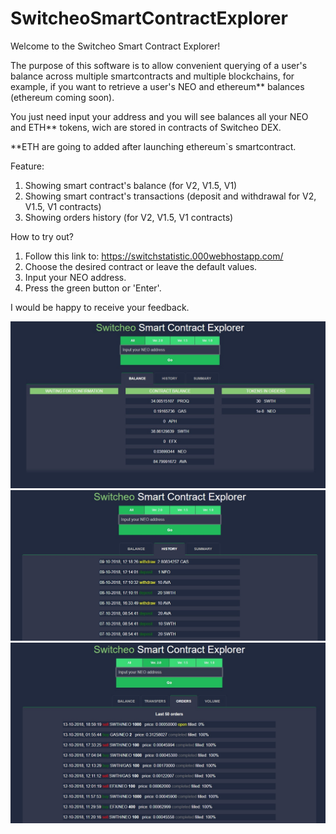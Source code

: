 # SwitcheoSmartContractExplorer

Welcome to the Switcheo Smart Contract Explorer!

The purpose of this software is to allow convenient querying of a user's balance across multiple smartcontracts and multiple blockchains, for example, if you want to retrieve a user's NEO and ethereum** balances (ethereum coming soon).

You just need input your address and you will see balances all your NEO and ETH** tokens, wich are stored in contracts of Switcheo DEX.

**ETH are going to added after launching ethereum`s smartcontract.

Feature:
1. Showing smart contract's balance (for V2, V1.5, V1)
2. Showing smart contract's transactions (deposit and withdrawal for V2, V1.5, V1 contracts)
3. Showing orders history (for V2, V1.5, V1 contracts)

How to try out? 

1. Follow this link to: https://switchstatistic.000webhostapp.com/
2. Choose the desired contract or leave the default values.
3. Input your NEO address.
4. Press the green button or 'Enter'.

I would be happy to receive your feedback.

![ScreenShort](https://raw.githubusercontent.com/alekcangp/SwitcheoSmartContractExplorer/master/img01.jpg)
![ScreenShort](https://raw.githubusercontent.com/alekcangp/SwitcheoSmartContractExplorer/master/img02.jpg)
![ScreenShort](https://raw.githubusercontent.com/alekcangp/SwitcheoSmartContractExplorer/master/img03.jpg)
